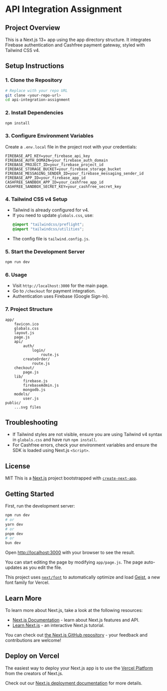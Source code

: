 # API Integration Assignment

## Project Overview
This is a Next.js 13+ app using the app directory structure. It integrates Firebase authentication and Cashfree payment gateway, styled with Tailwind CSS v4.

## Setup Instructions

### 1. Clone the Repository
```sh
# Replace with your repo URL
git clone <your-repo-url>
cd api-integration-assignment
```

### 2. Install Dependencies
```sh
npm install
```

### 3. Configure Environment Variables
Create a `.env.local` file in the project root with your credentials:
```
FIREBASE_API_KEY=your_firebase_api_key
FIREBASE_AUTH_DOMAIN=your_firebase_auth_domain
FIREBASE_PROJECT_ID=your_firebase_project_id
FIREBASE_STORAGE_BUCKET=your_firebase_storage_bucket
FIREBASE_MESSAGING_SENDER_ID=your_firebase_messaging_sender_id
FIREBASE_APP_ID=your_firebase_app_id
CASHFREE_SANDBOX_APP_ID=your_cashfree_app_id
CASHFREE_SANDBOX_SECRET_KEY=your_cashfree_secret_key
```

### 4. Tailwind CSS v4 Setup
- Tailwind is already configured for v4.
- If you need to update `globals.css`, use:
	```css
	@import "tailwindcss/preflight";
	@import "tailwindcss/utilities";
	```
- The config file is `tailwind.config.js`.

### 5. Start the Development Server
```sh
npm run dev
```

### 6. Usage
- Visit `http://localhost:3000` for the main page.
- Go to `/checkout` for payment integration.
- Authentication uses Firebase (Google Sign-In).

### 7. Project Structure
```
app/
	favicon.ico
	globals.css
	layout.js
	page.js
	api/
		auth/
			login/
				route.js
		createOrder/
			route.js
	checkout/
		page.js
	lib/
		firebase.js
		firebaseAdmin.js
		mongodb.js
	models/
		user.js
public/
	...svg files
```

## Troubleshooting
- If Tailwind styles are not visible, ensure you are using Tailwind v4 syntax in `globals.css` and have run `npm install`.
- For Cashfree errors, check your environment variables and ensure the SDK is loaded using Next.js `<Script>`.

## License
MIT
This is a [Next.js](https://nextjs.org) project bootstrapped with [`create-next-app`](https://github.com/vercel/next.js/tree/canary/packages/create-next-app).

## Getting Started

First, run the development server:

```bash
npm run dev
# or
yarn dev
# or
pnpm dev
# or
bun dev
```

Open [http://localhost:3000](http://localhost:3000) with your browser to see the result.

You can start editing the page by modifying `app/page.js`. The page auto-updates as you edit the file.

This project uses [`next/font`](https://nextjs.org/docs/app/building-your-application/optimizing/fonts) to automatically optimize and load [Geist](https://vercel.com/font), a new font family for Vercel.

## Learn More

To learn more about Next.js, take a look at the following resources:

- [Next.js Documentation](https://nextjs.org/docs) - learn about Next.js features and API.
- [Learn Next.js](https://nextjs.org/learn) - an interactive Next.js tutorial.

You can check out [the Next.js GitHub repository](https://github.com/vercel/next.js) - your feedback and contributions are welcome!

## Deploy on Vercel

The easiest way to deploy your Next.js app is to use the [Vercel Platform](https://vercel.com/new?utm_medium=default-template&filter=next.js&utm_source=create-next-app&utm_campaign=create-next-app-readme) from the creators of Next.js.

Check out our [Next.js deployment documentation](https://nextjs.org/docs/app/building-your-application/deploying) for more details.
